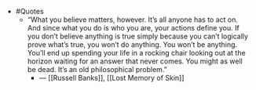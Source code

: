 - #Quotes
    - “What you believe matters, however. It’s all anyone has to act on. And since what you do is who you are, your actions define you. If you don’t believe anything is true simply because you can’t logically prove what’s true, you won’t do anything. You won’t be anything. You’ll end up spending your life in a rocking chair looking out at the horizon waiting for an answer that never comes. You might as well be dead. It’s an old philosophical problem.”
        - — [[Russell Banks]], [[Lost Memory of Skin]]
